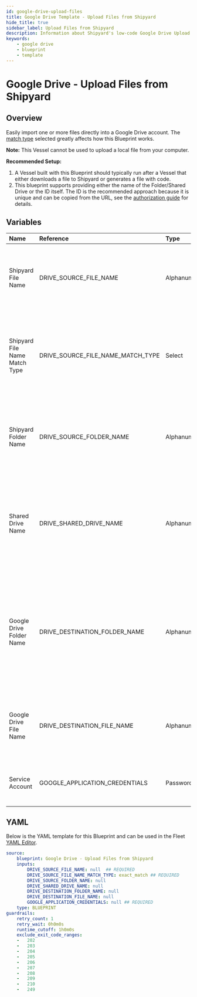 ```yaml
---
id: google-drive-upload-files
title: Google Drive Template - Upload Files from Shipyard
hide_title: true
sidebar_label: Upload Files from Shipyard
description: Information about Shipyard's low-code Google Drive Upload Files from Shipyard blueprint. Easily import one or more files directly into your Google Drive account. 
keywords:
    - google drive
    - blueprint
    - template
---
```


# Google Drive - Upload Files from Shipyard

## Overview
Easily import one or more files directly into a Google Drive account. The [match type](https://www.shipyardapp.com/docs/reference/blueprint-library/match-type/) selected greatly affects how this Blueprint works.

**Note:** This Vessel cannot be used to upload a local file from your computer.

**Recommended Setup:**

1. A Vessel built with this Blueprint should typically run after a Vessel that either downloads a file to Shipyard or generates a file with code. 
2. This blueprint supports providing either the name of the Folder/Shared Drive or the ID itself. The ID is the recommended approach because it is unique and can be copied from the URL, see the [authorization guide](https://www.shipyardapp.com/docs/blueprint-library/google-drive/google-drive-authorization/) for details.

## Variables

| Name | Reference | Type | Required | Default | Options | Description |
|:-----|:----------|:-----|:---------|:--------|:--------|:------------|
| Shipyard File Name | DRIVE_SOURCE_FILE_NAME  | Alphanumeric |:white_check_mark: | - | - | Name of the target file on Shipyard. Can be regex if "Match Type" is set accordingly. |
| Shipyard File Name Match Type | DRIVE_SOURCE_FILE_NAME_MATCH_TYPE  | Select |:white_check_mark: | `exact_match` | Exact Match: `exact_match`<br></br><br></br>Regex Match: `regex_match`<br></br><br></br> | Determines if the text in "Shipyard File Name" will look for one file with exact match, or multiple files using regex. |
| Shipyard Folder Name | DRIVE_SOURCE_FOLDER_NAME  | Alphanumeric |:heavy_minus_sign: | - | - | Name of the local folder on Shipyard to upload the target file from. If left blank, will look in the home directory. |
| Shared Drive Name | DRIVE_SHARED_DRIVE_NAME  | Alphanumeric |:heavy_minus_sign: | - | - | Name of the Shared Drive the file exists in. This field is case sensitive. Leave blank if the file does not exist in a Shared Drive. |
| Google Drive Folder Name | DRIVE_DESTINATION_FOLDER_NAME  | Alphanumeric |:heavy_minus_sign: | - | - | Folder where the file(s) should be uploaded. Leaving blank will place the file in the root directory of Google Drive which will be inaccessible in the UI. |
| Google Drive File Name | DRIVE_DESTINATION_FILE_NAME  | Alphanumeric |:heavy_minus_sign: | - | - | What to name the file(s) being uploaded. If left blank, defaults to the original file name(s). |
| Service Account | GOOGLE_APPLICATION_CREDENTIALS  | Password |:white_check_mark: | - | - | JSON from a Google Cloud Service account key. |


## YAML
Below is the YAML template for this Blueprint and can be used in the Fleet [YAML Editor](../../reference/fleets/yaml-editor.md).
```yaml
source:
    blueprint: Google Drive - Upload Files from Shipyard
    inputs:
        DRIVE_SOURCE_FILE_NAME: null  ## REQUIRED
        DRIVE_SOURCE_FILE_NAME_MATCH_TYPE: exact_match ## REQUIRED
        DRIVE_SOURCE_FOLDER_NAME: null
        DRIVE_SHARED_DRIVE_NAME: null
        DRIVE_DESTINATION_FOLDER_NAME: null
        DRIVE_DESTINATION_FILE_NAME: null
        GOOGLE_APPLICATION_CREDENTIALS: null ## REQUIRED
    type: BLUEPRINT
guardrails:
    retry_count: 1
    retry_wait: 0h0m0s
    runtime_cutoff: 1h0m0s
    exclude_exit_code_ranges:
    -   202
    -   203
    -   204
    -   205
    -   206
    -   207
    -   208
    -   209
    -   210
    -   249

```
